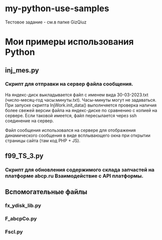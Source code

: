 # my-python-use-samples

Тестовое задание - см.в папке GizQiuz

# Мои примеры использования Python
## inj_mes.py

### Скрипт для отправки на сервер файла сообщения.

На яндекс-диск выкладывается файл с именем вида 30-03-2023.txt (число-месяц-год часы:минуты.txt). Часы-минуты могут не задаваться.
При запуске скрипта InjWork.init_data()  выполнчяется проверка наличия более свежей версии файла на яндекс-диске по сравнению с копией на сервере.
Если таковой имеется, файл пересылается через ssh соединение на сервер.

Файл сообщения использовался на сервере для отображения динамического сообщения в виде всплывающего окна при открытии страницы сайта (там код PHP + JS).


## f99_TS_3.py

### Скрипт для обновления содержимого склада запчастей на платформе abcp.ru Взаимодействие с API платформы.

## Вспомогательные файлы
### fx_ydisk_lib.py
### F_abcpCo.py
### Fscl.py
